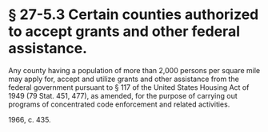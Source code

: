 # § 27-5.3 Certain counties authorized to accept grants and other federal assistance.

<p>Any county having a population of more than 2,000 persons per square mile may apply for, accept and utilize grants and other assistance from the federal government pursuant to § 117 of the United States Housing Act of 1949 (79 Stat. 451, 477), as amended, for the purpose of carrying out programs of concentrated code enforcement and related activities.</p><p>1966, c. 435.</p>